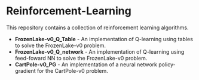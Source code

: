 # Reinforcement-Learning


This repository contains a collection of reinforcement learning algorithms.

* **FrozenLake-v0_Q_Table** - An implementation of Q-learning using tables to solve the FrozenLake-v0 problem.
* **FrozenLake-v0_Q_network** - An implementation of Q-learning using feed-foward NN to solve the FrozenLake-v0 problem.
* **CartPole-v0_PG** - An implementation of a neural network policy-gradient for the CartPole-v0 problem.
